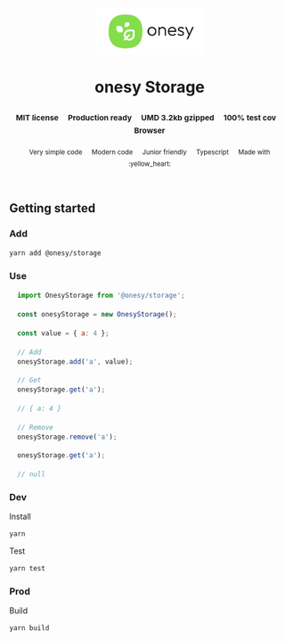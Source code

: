 
</br>
</br>

<p align='center'>
  <a target='_blank' rel='noopener noreferrer' href='#'>
    <img width='auto' height='84' src='https://raw.githubusercontent.com/onesy-me/onesy/refs/heads/main/utils/images/logo.png' alt='onesy logo' />
  </a>
</p>

<h1 align='center'>onesy Storage</h1>

<h3 align='center'>
  <sub>MIT license&nbsp;&nbsp;&nbsp;&nbsp;</sub>
  <sub>Production ready&nbsp;&nbsp;&nbsp;&nbsp;</sub>
  <sub>UMD 3.2kb gzipped&nbsp;&nbsp;&nbsp;&nbsp;</sub>
  <sub>100% test cov&nbsp;&nbsp;&nbsp;&nbsp;</sub>
  <sub>Browser</sub>
</h3>

<p align='center'>
    <sub>Very simple code&nbsp;&nbsp;&nbsp;&nbsp;</sub>
    <sub>Modern code&nbsp;&nbsp;&nbsp;&nbsp;</sub>
    <sub>Junior friendly&nbsp;&nbsp;&nbsp;&nbsp;</sub>
    <sub>Typescript&nbsp;&nbsp;&nbsp;&nbsp;</sub>
    <sub>Made with :yellow_heart:</sub>
</p>

<br />

## Getting started

### Add

```sh
yarn add @onesy/storage
```

### Use

```javascript
  import OnesyStorage from '@onesy/storage';

  const onesyStorage = new OnesyStorage();

  const value = { a: 4 };

  // Add
  onesyStorage.add('a', value);

  // Get
  onesyStorage.get('a');

  // { a: 4 }

  // Remove
  onesyStorage.remove('a');

  onesyStorage.get('a');

  // null
```

### Dev

Install

```sh
yarn
```

Test

```sh
yarn test
```

### Prod

Build

```sh
yarn build
```
